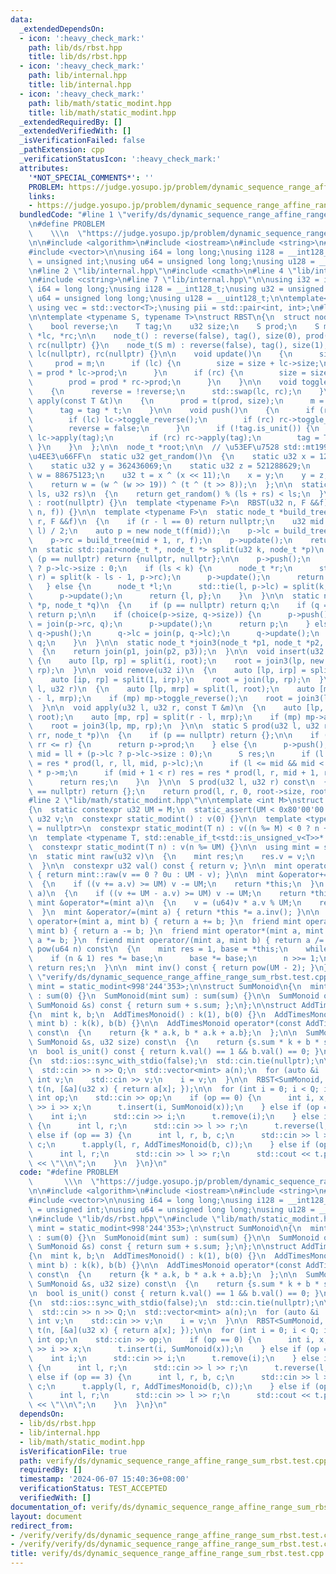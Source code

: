 ```yaml
---
data:
  _extendedDependsOn:
  - icon: ':heavy_check_mark:'
    path: lib/ds/rbst.hpp
    title: lib/ds/rbst.hpp
  - icon: ':heavy_check_mark:'
    path: lib/internal.hpp
    title: lib/internal.hpp
  - icon: ':heavy_check_mark:'
    path: lib/math/static_modint.hpp
    title: lib/math/static_modint.hpp
  _extendedRequiredBy: []
  _extendedVerifiedWith: []
  _isVerificationFailed: false
  _pathExtension: cpp
  _verificationStatusIcon: ':heavy_check_mark:'
  attributes:
    '*NOT_SPECIAL_COMMENTS*': ''
    PROBLEM: https://judge.yosupo.jp/problem/dynamic_sequence_range_affine_range_sum
    links:
    - https://judge.yosupo.jp/problem/dynamic_sequence_range_affine_range_sum
  bundledCode: "#line 1 \"verify/ds/dynamic_sequence_range_affine_range_sum_rbst.test.cpp\"\
    \n#define PROBLEM                                                            \
    \    \\\n  \"https://judge.yosupo.jp/problem/dynamic_sequence_range_affine_range_sum\"\
    \n\n#include <algorithm>\n#include <iostream>\n#include <string>\n#include <tuple>\n\
    #include <vector>\n\nusing i64 = long long;\nusing i128 = __int128_t;\nusing u32\
    \ = unsigned int;\nusing u64 = unsigned long long;\nusing u128 = __uint128_t;\n\
    \n#line 2 \"lib/internal.hpp\"\n#include <cmath>\n#line 4 \"lib/internal.hpp\"\
    \n#include <cstring>\n#line 7 \"lib/internal.hpp\"\n\nusing i32 = int;\nusing\
    \ i64 = long long;\nusing i128 = __int128_t;\nusing u32 = unsigned int;\nusing\
    \ u64 = unsigned long long;\nusing u128 = __uint128_t;\n\ntemplate<typename T>\
    \ using vec = std::vector<T>;\nusing pii = std::pair<int, int>;\n#line 2 \"lib/ds/rbst.hpp\"\
    \n\ntemplate <typename S, typename T>\nstruct RBST\n{\n  struct node_t\n  {\n\
    \    bool reverse;\n    T tag;\n    u32 size;\n    S prod;\n    S m;\n    node_t\
    \ *lc, *rc;\n\n    node_t() : reverse(false), tag(), size(0), prod(), m(), lc(nullptr),\
    \ rc(nullptr) {}\n    node_t(S m) : reverse(false), tag(), size(1), prod(m), m(m),\
    \ lc(nullptr), rc(nullptr) {}\n\n    void update()\n    {\n      size = 1;\n \
    \     prod = m;\n      if (lc) {\n        size = size + lc->size;\n        prod\
    \ = prod * lc->prod;\n      }\n      if (rc) {\n        size = size + rc->size;\n\
    \        prod = prod * rc->prod;\n      }\n    }\n\n    void toggle_reverse()\n\
    \    {\n      reverse = !reverse;\n      std::swap(lc, rc);\n    }\n\n    void\
    \ apply(const T &t)\n    {\n      prod = t(prod, size);\n      m = t(m, 1);\n\
    \      tag = tag * t;\n    }\n\n    void push()\n    {\n      if (reverse) {\n\
    \        if (lc) lc->toggle_reverse();\n        if (rc) rc->toggle_reverse();\n\
    \        reverse = false;\n      }\n      if (!tag.is_unit()) {\n        if (lc)\
    \ lc->apply(tag);\n        if (rc) rc->apply(tag);\n        tag = T{};\n     \
    \ }\n    }\n  };\n\n  node_t *root;\n\n  // \u53EF\u7528 std::mt19937 \u4E4B\u985E\
    \u4EE3\u66FF\n  static u32 get_random()\n  {\n    static u32 x = 123456789;\n\
    \    static u32 y = 362436069;\n    static u32 z = 521288629;\n    static u32\
    \ w = 88675123;\n    u32 t = x ^ (x << 11);\n    x = y;\n    y = z;\n    z = w;\n\
    \    return w = (w ^ (w >> 19)) ^ (t ^ (t >> 8));\n  };\n\n  static bool choice(u32\
    \ ls, u32 rs)\n  {\n    return get_random() % (ls + rs) < ls;\n  }\n\n  RBST()\
    \ : root(nullptr) {}\n  template <typename F>\n  RBST(u32 n, F &&f) : root(build_tree(0,\
    \ n, f)) {}\n\n  template <typename F>\n  static node_t *build_tree(u32 l, u32\
    \ r, F &&f)\n  {\n    if (r - l == 0) return nullptr;\n    u32 mid = l + (r -\
    \ l) / 2;\n    auto p = new node_t(f(mid));\n    p->lc = build_tree(l, mid, f);\n\
    \    p->rc = build_tree(mid + 1, r, f);\n    p->update();\n    return p;\n  }\n\
    \n  static std::pair<node_t *, node_t *> split(u32 k, node_t *p)\n  {\n    if\
    \ (p == nullptr) return {nullptr, nullptr};\n\n    p->push();\n    u32 ls = p->lc\
    \ ? p->lc->size : 0;\n    if (ls < k) {\n      node_t *r;\n      std::tie(p->rc,\
    \ r) = split(k - ls - 1, p->rc);\n      p->update();\n      return {p, r};\n \
    \   } else {\n      node_t *l;\n      std::tie(l, p->lc) = split(k, p->lc);\n\
    \      p->update();\n      return {l, p};\n    }\n  }\n\n  static node_t *join(node_t\
    \ *p, node_t *q)\n  {\n    if (p == nullptr) return q;\n    if (q == nullptr)\
    \ return p;\n\n    if (choice(p->size, q->size)) {\n      p->push();\n      p->rc\
    \ = join(p->rc, q);\n      p->update();\n      return p;\n    } else {\n     \
    \ q->push();\n      q->lc = join(p, q->lc);\n      q->update();\n      return\
    \ q;\n    }\n  }\n\n  static node_t *join3(node_t *p1, node_t *p2, node_t *p3)\n\
    \  {\n    return join(p1, join(p2, p3));\n  }\n\n  void insert(u32 i, S m)\n \
    \ {\n    auto [lp, rp] = split(i, root);\n    root = join3(lp, new node_t(m),\
    \ rp);\n  }\n\n  void remove(u32 i)\n  {\n    auto [lp, irp] = split(i, root);\n\
    \    auto [ip, rp] = split(1, irp);\n    root = join(lp, rp);\n  }\n\n  void reverse(u32\
    \ l, u32 r)\n  {\n    auto [lp, mrp] = split(l, root);\n    auto [mp, rp] = split(r\
    \ - l, mrp);\n    if (mp) mp->toggle_reverse();\n    root = join3(lp, mp, rp);\n\
    \  }\n\n  void apply(u32 l, u32 r, const T &m)\n  {\n    auto [lp, mrp] = split(l,\
    \ root);\n    auto [mp, rp] = split(r - l, mrp);\n    if (mp) mp->apply(m);\n\
    \    root = join3(lp, mp, rp);\n  }\n\n  static S prod(u32 l, u32 r, u32 ll, u32\
    \ rr, node_t *p)\n  {\n    if (p == nullptr) return {};\n\n    if (l <= ll &&\
    \ rr <= r) {\n      return p->prod;\n    } else {\n      p->push();\n\n      u32\
    \ mid = ll + (p->lc ? p->lc->size : 0);\n      S res;\n      if (l < mid) res\
    \ = res * prod(l, r, ll, mid, p->lc);\n      if (l <= mid && mid < r) res = res\
    \ * p->m;\n      if (mid + 1 < r) res = res * prod(l, r, mid + 1, rr, p->rc);\n\
    \      return res;\n    }\n  }\n\n  S prod(u32 l, u32 r) const\n  {\n    if (root\
    \ == nullptr) return {};\n    return prod(l, r, 0, root->size, root);\n  }\n};\n\
    #line 2 \"lib/math/static_modint.hpp\"\n\ntemplate <int M>\nstruct static_modint\n\
    {\n  static constexpr u32 UM = M;\n  static_assert(UM < 0x80'00'00'00u);\n\n \
    \ u32 v;\n  constexpr static_modint() : v(0) {}\n\n  template <typename T, std::enable_if_t<std::is_signed_v<T>>*\
    \ = nullptr>\n  constexpr static_modint(T n) : v((n %= M) < 0 ? n + M : n) {}\n\
    \n  template <typename T, std::enable_if_t<std::is_unsigned_v<T>>* = nullptr>\n\
    \  constexpr static_modint(T n) : v(n %= UM) {}\n\n  using mint = static_modint;\n\
    \n  static mint raw(u32 v)\n  {\n    mint res;\n    res.v = v;\n    return res;\n\
    \  }\n\n  constexpr u32 val() const { return v; }\n\n  mint operator-() const\
    \ { return mint::raw(v == 0 ? 0u : UM - v); }\n\n  mint &operator+=(mint a)\n\
    \  {\n    if ((v += a.v) >= UM) v -= UM;\n    return *this;\n  }\n  mint &operator-=(mint\
    \ a)\n  {\n    if ((v += UM - a.v) >= UM) v -= UM;\n    return *this;\n  }\n \
    \ mint &operator*=(mint a)\n  {\n    v = (u64)v * a.v % UM;\n    return *this;\n\
    \  }\n  mint &operator/=(mint a) { return *this *= a.inv(); }\n\n  friend mint\
    \ operator+(mint a, mint b) { return a += b; }\n  friend mint operator-(mint a,\
    \ mint b) { return a -= b; }\n  friend mint operator*(mint a, mint b) { return\
    \ a *= b; }\n  friend mint operator/(mint a, mint b) { return a /= b; }\n\n  mint\
    \ pow(u64 n) const\n  {\n    mint res = 1, base = *this;\n    while (n) {\n  \
    \    if (n & 1) res *= base;\n      base *= base;\n      n >>= 1;\n    }\n   \
    \ return res;\n  }\n\n  mint inv() const { return pow(UM - 2); }\n};\n#line 18\
    \ \"verify/ds/dynamic_sequence_range_affine_range_sum_rbst.test.cpp\"\n\nusing\
    \ mint = static_modint<998'244'353>;\n\nstruct SumMonoid\n{\n  mint sum;\n  SumMonoid()\
    \ : sum(0) {}\n  SumMonoid(mint sum) : sum(sum) {}\n\n  SumMonoid operator*(const\
    \ SumMonoid &s) const { return sum + s.sum; };\n};\n\nstruct AddTimesMonoid\n\
    {\n  mint k, b;\n  AddTimesMonoid() : k(1), b(0) {}\n  AddTimesMonoid(mint k,\
    \ mint b) : k(k), b(b) {}\n\n  AddTimesMonoid operator*(const AddTimesMonoid &a)\
    \ const\n  {\n    return {k * a.k, b * a.k + a.b};\n  };\n\n  SumMonoid operator()(const\
    \ SumMonoid &s, u32 size) const\n  {\n    return {s.sum * k + b * size};\n  }\n\
    \n  bool is_unit() const { return k.val() == 1 && b.val() == 0; }\n};\n\nint main()\n\
    {\n  std::ios::sync_with_stdio(false);\n  std::cin.tie(nullptr);\n\n  int n, Q;\n\
    \  std::cin >> n >> Q;\n  std::vector<mint> a(n);\n  for (auto &i : a) {\n   \
    \ int v;\n    std::cin >> v;\n    i = v;\n  }\n\n  RBST<SumMonoid, AddTimesMonoid>\
    \ t(n, [&a](u32 x) { return a[x]; });\n\n  for (int i = 0; i < Q; i++) {\n   \
    \ int op;\n    std::cin >> op;\n    if (op == 0) {\n      int i, x;\n      std::cin\
    \ >> i >> x;\n      t.insert(i, SumMonoid(x));\n    } else if (op == 1) {\n  \
    \    int i;\n      std::cin >> i;\n      t.remove(i);\n    } else if (op == 2)\
    \ {\n      int l, r;\n      std::cin >> l >> r;\n      t.reverse(l, r);\n    }\
    \ else if (op == 3) {\n      int l, r, b, c;\n      std::cin >> l >> r >> b >>\
    \ c;\n      t.apply(l, r, AddTimesMonoid(b, c));\n    } else if (op == 4) {\n\
    \      int l, r;\n      std::cin >> l >> r;\n      std::cout << t.prod(l, r).sum.val()\
    \ << \"\\n\";\n    }\n  }\n}\n"
  code: "#define PROBLEM                                                         \
    \       \\\n  \"https://judge.yosupo.jp/problem/dynamic_sequence_range_affine_range_sum\"\
    \n\n#include <algorithm>\n#include <iostream>\n#include <string>\n#include <tuple>\n\
    #include <vector>\n\nusing i64 = long long;\nusing i128 = __int128_t;\nusing u32\
    \ = unsigned int;\nusing u64 = unsigned long long;\nusing u128 = __uint128_t;\n\
    \n#include \"lib/ds/rbst.hpp\"\n#include \"lib/math/static_modint.hpp\"\n\nusing\
    \ mint = static_modint<998'244'353>;\n\nstruct SumMonoid\n{\n  mint sum;\n  SumMonoid()\
    \ : sum(0) {}\n  SumMonoid(mint sum) : sum(sum) {}\n\n  SumMonoid operator*(const\
    \ SumMonoid &s) const { return sum + s.sum; };\n};\n\nstruct AddTimesMonoid\n\
    {\n  mint k, b;\n  AddTimesMonoid() : k(1), b(0) {}\n  AddTimesMonoid(mint k,\
    \ mint b) : k(k), b(b) {}\n\n  AddTimesMonoid operator*(const AddTimesMonoid &a)\
    \ const\n  {\n    return {k * a.k, b * a.k + a.b};\n  };\n\n  SumMonoid operator()(const\
    \ SumMonoid &s, u32 size) const\n  {\n    return {s.sum * k + b * size};\n  }\n\
    \n  bool is_unit() const { return k.val() == 1 && b.val() == 0; }\n};\n\nint main()\n\
    {\n  std::ios::sync_with_stdio(false);\n  std::cin.tie(nullptr);\n\n  int n, Q;\n\
    \  std::cin >> n >> Q;\n  std::vector<mint> a(n);\n  for (auto &i : a) {\n   \
    \ int v;\n    std::cin >> v;\n    i = v;\n  }\n\n  RBST<SumMonoid, AddTimesMonoid>\
    \ t(n, [&a](u32 x) { return a[x]; });\n\n  for (int i = 0; i < Q; i++) {\n   \
    \ int op;\n    std::cin >> op;\n    if (op == 0) {\n      int i, x;\n      std::cin\
    \ >> i >> x;\n      t.insert(i, SumMonoid(x));\n    } else if (op == 1) {\n  \
    \    int i;\n      std::cin >> i;\n      t.remove(i);\n    } else if (op == 2)\
    \ {\n      int l, r;\n      std::cin >> l >> r;\n      t.reverse(l, r);\n    }\
    \ else if (op == 3) {\n      int l, r, b, c;\n      std::cin >> l >> r >> b >>\
    \ c;\n      t.apply(l, r, AddTimesMonoid(b, c));\n    } else if (op == 4) {\n\
    \      int l, r;\n      std::cin >> l >> r;\n      std::cout << t.prod(l, r).sum.val()\
    \ << \"\\n\";\n    }\n  }\n}\n"
  dependsOn:
  - lib/ds/rbst.hpp
  - lib/internal.hpp
  - lib/math/static_modint.hpp
  isVerificationFile: true
  path: verify/ds/dynamic_sequence_range_affine_range_sum_rbst.test.cpp
  requiredBy: []
  timestamp: '2024-06-07 15:40:36+08:00'
  verificationStatus: TEST_ACCEPTED
  verifiedWith: []
documentation_of: verify/ds/dynamic_sequence_range_affine_range_sum_rbst.test.cpp
layout: document
redirect_from:
- /verify/verify/ds/dynamic_sequence_range_affine_range_sum_rbst.test.cpp
- /verify/verify/ds/dynamic_sequence_range_affine_range_sum_rbst.test.cpp.html
title: verify/ds/dynamic_sequence_range_affine_range_sum_rbst.test.cpp
---
```

